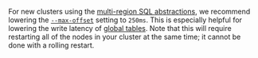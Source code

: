 For new clusters using the [multi-region SQL abstractions](multiregion-overview.html), we recommend lowering the [`--max-offset`](cockroach-start.html#flags-max-offset) setting to `250ms`.  This is especially helpful for lowering the write latency of [global tables](multiregion-overview.html#global-tables). Note that this will require restarting all of the nodes in your cluster at the same time; it cannot be done with a rolling restart.
